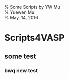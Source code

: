 % Some Scripts by YW Mu  
% Yuewen Mu  
% May. 14, 2016  

# Scripts4VASP

## some test

### bwq new test

